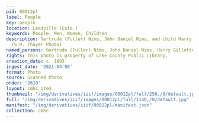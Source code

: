 ```yaml
---
pid: 00012pl
label: People
key: people
location: Leadville (Colo.)
keywords: People, Men, Women, Children
description: Gertrude (Fuller) Nims, John Daniel Nims, and child Harry Gillette Nims
  (S.R. Thayer Photo)
named_persons: Gertrude (Fuller) Nims, John Daniel Nims, Harry Gillette Nims
rights: This photo is property of Lake County Public Library.
creation_date: c. 1893
ingest_date: '2021-04-06'
format: Photo
source: Scanned Photo
order: '2610'
layout: cmhc_item
thumbnail: "/img/derivatives/iiif/images/00012pl/full/250,/0/default.jpg"
full: "/img/derivatives/iiif/images/00012pl/full/1140,/0/default.jpg"
manifest: "/img/derivatives/iiif/00012pl/manifest.json"
collection: cmhc
---
```

